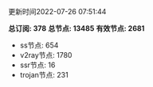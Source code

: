更新时间2022-07-26 07:51:44

**总订阅: 378**
**总节点: 13485**
**有效节点: 2681**
- ss节点: 654
- v2ray节点: 1780
- ssr节点: 16
- trojan节点: 231
